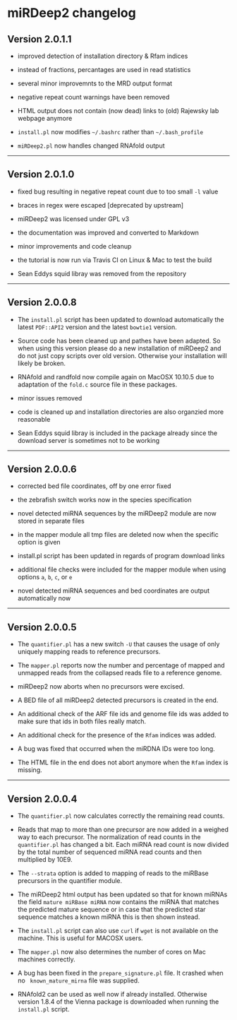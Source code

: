 # miRDeep2 changelog

## Version 2.0.1.1

* improved detection of installation directory & Rfam indices

* instead of fractions, percantages are used in read statistics

* several minor improvemnts to the MRD output format

* negative repeat count warnings have been removed

* HTML output does not contain (now dead) links to (old) Rajewsky lab webpage
  anymore

* `install.pl` now modifies `~/.bashrc` rather than `~/.bash_profile`

* `miRDeep2.pl` now handles changed RNAfold output

---

## Version 2.0.1.0

* fixed bug resulting in negative repeat count due to too small `-l` value

* braces in regex were escaped [deprecated by upstream]

* miRDeep2 was licensed under GPL v3

* the documentation was improved and converted to Markdown

* minor improvements and code cleanup

* the tutorial is now run via Travis CI on Linux & Mac to test the build

* Sean Eddys squid libray was removed from the repository

---

## Version 2.0.0.8

* The `install.pl` script has been updated to download automatically the latest
  `PDF::API2` version and the latest `bowtie1` version.

* Source code has been cleaned up and pathes have been adapted. So when using
  this version please do a new installation of miRDeep2 and do not just copy
  scripts over old version. Otherwise your installation will likely be broken.

* RNAfold and randfold now compile again on MacOSX 10.10.5 due to adaptation of
  the `fold.c` source file in these packages.

* minor issues removed

* code is cleaned up and installation directories are also organzied more reasonable

* Sean Eddys squid libray is included in the package already since the download
  server is sometimes not to be working

---


## Version 2.0.0.6

* corrected bed file coordinates, off by one error fixed

* the zebrafish switch works now in the species specification

* novel detected miRNA sequences by the miRDeep2 module are now stored in
  separate files

* in the mapper module all tmp files are deleted now when the specific option
  is given

* install.pl script has been updated in regards of program download links

* additional file checks were included for the mapper module when using options
  `a`, `b`, `c`, or `e`

* novel detected miRNA sequences and bed coordinates are output automatically
  now

---


## Version 2.0.0.5

* The `quantifier.pl` has a new switch `-U` that causes the usage of only
  uniquely mapping reads to reference precursors.

* The `mapper.pl` reports now the number and percentage of mapped and unmapped
  reads from the collapsed reads file to a reference genome.

* miRDeep2 now aborts when no precursors were excised.

* A BED file of all miRDeep2 detected precursors is created in the end.

* An additional check of the ARF file ids and genome file ids was added to make
  sure that ids in both files really match.

* An additional check for the presence of the `Rfam` indices was added.

* A bug was fixed that occurred when the miRDNA IDs were too long.

* The HTML file in the end does not abort anymore when the `Rfam` index is
  missing.

---


## Version 2.0.0.4

* The `quantifier.pl` now calculates correctly the remaining read counts.

* Reads that map to more than one precursor are now added in a weighed way to
  each precursor. The normalization of read counts in the `quantifier.pl` has
  changed a bit. Each miRNA read count is now divided by the total number of
  sequenced miRNA read counts and then multiplied by 10E9.

* The `--strata` option is added to mapping of reads to the miRBase precursors
  in the quantifier module.

* The miRDeep2 html output has been updated so that for known miRNAs the field
`mature miRBase miRNA` now contains the miRNA that matches the predicted mature
sequence or in case that the predicted star sequence matches a known miRNA this
is then shown instead.

* The `install.pl` script can also use `curl` if `wget` is not available on the
  machine. This is useful for MACOSX users.

* The `mapper.pl` now also determines the number of cores on Mac machines
  correctly.

* A bug has been fixed in the `prepare_signature.pl` file. It crashed when no
 ` known_mature_mirna` file was supplied.

* RNAfold2 can be used as well now if already installed. Otherwise version
  1.8.4 of the Vienna package is downloaded when running the `install.pl`
  script.

